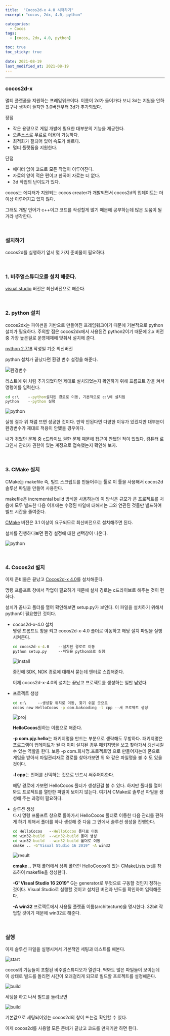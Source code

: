 ```yaml
---
title:  "Cocos2d-x 4.0 시작하기"
excerpt: "cocos, 2dx, 4.0, python"

categories:
  - Cocos
tags:
  - [cocos, 2dx, 4.0, python]

toc: true
toc_sticky: true
 
date: 2021-08-19
last_modified_at: 2021-08-19
---  
```


***

### cocos2d-x
멀티 플랫폼을 지원하는 프레임워크이다. 이름이 2d가 들어가다 보니 3d는 지원을 안하겠구나 생각이 들지만 3.0버전부터 3d가 추가되었다.

장점
* 작은 용량으로 게임 개발에 필요한 대부분의 기능을 제공한다.
* 오픈소스로 무료로 이용이 가능하다.
* 최적화가 잘되어 있어 속도가 빠르다.
* 멀티 플랫폼을 지원한다.

단점
* 에디터 없이 코드로 모든 작업이 이루어진다.
* 자료의 양이 적은 편이고 한국어 자료는 더 없다.
* 3d 작업의 난이도가 있다. 

cocos는 에디터가 지원되는 cocos creater가 개발되면서  cocos2d의 업데이트는 더이상 이루어지고 있지 않다.  


그래도 개발 언어가 c++이고 코드를 작성할게 많기 때문에 공부하는데 많은 도움이 될거라 생각한다.  

<br/>

### 설치하기
cocos2d를 실행하기 앞서 몇 가지 준비물이 필요하다.  

<br/>

### 1. 비주얼스튜디오를 설치 해준다.  
[visual studio](https://visualstudio.microsoft.com/ko/vs/whatsnew/) 버전은 최신버전으로 해준다. 

<br/>

### 2. python 설치  
cocos2dx는 파이썬을 기반으로 만들어진 프레임워크이기 때문에 기본적으로 python 설치가 필요하다. 주의할 점은 cocos2dx에서 사용된건 python2이기 때문에 2.x 버전 중 가장 높은걸로 운영체제에 맞춰서 설치해 준다.  

[python 2.7.18](https://www.python.org/downloads/release/python-2718/) 작성일 기준 최신버전

python 설치가 끝났다면 환경 변수 설정을 해준다.  

 ![환경변수](/assets/images/20210819_Posting/1.png)

리스트에 위 처럼 추가되었다면 제대로 설치되었는지 확인하기 위해 프롬프트 창을 켜서 명령어를 입력한다.  
  ```cmd
  cd c:\    --python설치된 경로로 이동, 기본적으로 c:\에 설치됨 
  python    --python 실행
  ```

 ![python](/assets/images/20210819_Posting/2.png)

실행 결과 위 처럼 뜨면 성공한 것이다. 만약 안된다면 다양한 이유가 있겠지만 대부분이 환경변수가 제대로 적용이 안됐을 경우이다.  

내가 겪었던 문제 중 c드라이브 권한 문제 때문에 접근이 안됐던 적이 있었다. 컴퓨터 로그인시 관리자 권한이 있는 계정으로 접속했는지 확인해 보자.  

<br/>

### 3. CMake 설치  
CMake는 makefile 즉, 빌드 스크립트를 만들어주는 툴로 이 툴을 사용해서 cocos2d 솔루션 파일을 만들어 사용한다.  

makefile은 incremental build 방식을 사용하는데 이 방식은 규모가 큰 프로젝트를 처음에 모두 빌드한 다음 이후에는 수정된 파일에 대해서는 그와 연관된 것들만 빌드하여 빌드 시간을 줄여준다.
    
[CMake](https://cmake.org/download/) 버전은 3.1 이상이 요구되므로 최신버전으로 설치해주면 된다.

설치를 진행하다보면 환경 설정에 대한 선택창이 나온다.  

 ![python](/assets/images/20210819_Posting/3.png)

<br/>

### 4. Cocos2d 설치  
이제 준비물은 끝났고 [Cocos2d-x 4.0](https://www.cocos.com/en/)를 설치해준다.  

명령 프롬프트 창에서 작업이 필요하기 때문에 설치 경로는 c드라이브로 해주는 것이 편하다.  

설치가 끝나고 폴더를 열어 확인해보면 setup.py가 보인다. 이 파일을 설치하기 위해서 python이 필요했던 것이다.

* cocos2d-x-4.0 설치  
  명령 프롬프트 창을 켜고 cocos2d-x-4.0 폴더로 이동하고 해당 설치 파일을 실행 시켜준다.

    ```cmd
    cd cocos2d-x-4.0    --설치된 경로로 이동
    python setup.py     --파일을 python으로 실행
    ```

  ![install](/assets/images/20210819_Posting/4.png)

  중간에 SDK, NDK 경로에 대해서 묻는데 엔터로 스킵해준다.  

  이제 cocos2d-x-4.0의 설치는 끝났고 프로젝트를 생성하는 일만 남았다.  

* 프로젝트 생성  

    ```cmd
    cd c:\     --생성할 위치로 이동, 찾기 쉬운 곳으로
    cocos new HelloCocos -p com.bakcoding -l cpp --새 프로젝트 생성
    ```
  ![proj](/assets/images/20210819_Posting/5.png)

  **HelloCocos**원하는 이름으로 해준다.  
        
  **-p com.pjy.hello**는 패키지명을 만드는 부분으로 생략해도 무방하다. 패키지명은 프로그램이 업데이트가 될 때 이미 설치된 경우 패키지명을 보고 찾아가서 갱신시킬 수 있는 역할을 한다. 보통 -p com.회사명.프로젝트명 으로 만들어지는데 폰으로 게임을 받아서 파일관리자로 경로를 찾아가보면 위 와 같은 파일명을 볼 수 도 있을 것이다. 

  **-l cpp**는 언어를 선택하는 것으로 반드시 써주어야한다.  

  해당 경로에 가보면 HelloCocos 폴더가 생성된걸 볼 수 있다. 하지만 폴더를 열어봐도 프로젝트를 열만한 파일이 보이지 않는다. 여기서 CMake로 솔루션 파일을 생성해 주는 과정이 필요하다.

* 솔루션 생성  
  다시 명령 프롬프트 창으로 돌아가서 HelloCocos 폴더로 이동한 다음 관리를 편하게 하기 위해서 폴더를 하나 생성해 준 다음 그 안에서 솔루션 생성을 진행한다.  

    ```cmd
    cd HelloCocos   --HelloCocos 폴더로 이동
    md win32-build  --win32-build 폴더 생성
    cd win32-build  --win32-build 폴더로 이동
    cmake .. -G"Visual Studio 16 2019" -A win32
    ```
  ![result](/assets/images/20210819_Posting/6.png)

  **cmake ..**  현재 폴더에서 상위 폴더인 HelloCocos에 있는 CMakeLists.txt를 참조하여 makefile을 생성한다.  
        
  **-G"Visual Studio 16 2019"** G는 generator로 무엇으로 구동할 것인지 정하는 것이다. Visual Studio로 실행할 것이고 설치된 버전과 년도를 확인하여 입력해준다.  
        
    **-A win32** 프로젝트에서 사용될 플랫폼 이름(architecture)을 명시한다. 32bit 작업할 것이기 때문에 win32로 해준다.

<br/>

### 실행

이제 솔루션 파일을 실행시켜서 기본적인 세팅과 테스트를 해본다.

![start](/assets/images/20210819_Posting/7.png)


cocos의 기능들이 포함된 비주얼스튜디오가 열린다. 
딱봐도 많은 파일들이 보이는데 이 상태로 빌드를 돌리면 시간이 오래걸리게 되므로 빌드할 프로젝트를 설정해준다.

![build](/assets/images/20210819_Posting/8.png)

세팅을 하고 나서 빌드를 돌려보면

![build](/assets/images/20210819_Posting/9.png)

기본값으로 세팅되어있는 cocos2d의 창이 뜨는걸 확인할 수 있다. 

이제 cocos2d를 사용할 모든 준비가 끝났고 코드를 만지기만 하면 된다.

